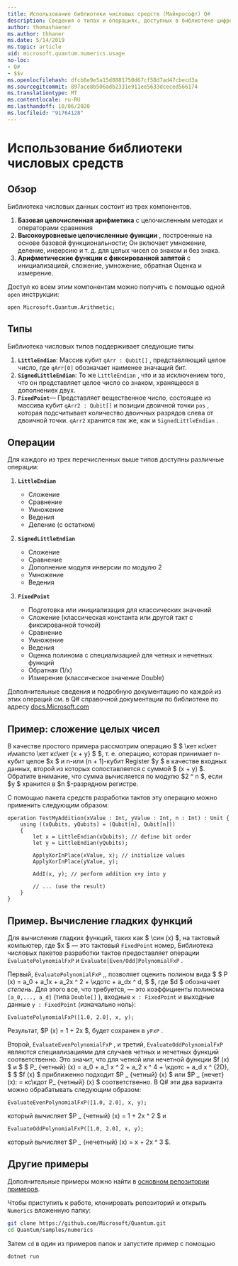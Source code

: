 ```yaml
---
title: Использование библиотеки числовых средств (Майкрософт) Q#
description: Сведения о типах и операциях, доступных в библиотеке цифровых чисел Microsoft тактов.
author: thomashaener
ms.author: thhaner
ms.date: 5/14/2019
ms.topic: article
uid: microsoft.quantum.numerics.usage
no-loc:
- Q#
- $$v
ms.openlocfilehash: dfcb8e9e5a15d0881750d67cf58d7ad47cbecd3a
ms.sourcegitcommit: 897ace8b506adb2331e911ee5633dceced566174
ms.translationtype: MT
ms.contentlocale: ru-RU
ms.lasthandoff: 10/06/2020
ms.locfileid: "91764128"
---
```

# <a name="using-the-numerics-library"></a>Использование библиотеки числовых средств

## <a name="overview"></a>Обзор

Библиотека числовых данных состоит из трех компонентов.

1. **Базовая целочисленная арифметика** с целочисленным методах и операторами сравнения
1. **Высокоуровневые целочисленные функции** , построенные на основе базовой функциональности; Он включает умножение, деление, инверсию и т. д.  для целых чисел со знаком и без знака.
1. **Арифметические функции с фиксированной запятой** с инициализацией, сложение, умножение, обратная Оценка и измерение.

Доступ ко всем этим компонентам можно получить с помощью одной `open` инструкции:
```qsharp
open Microsoft.Quantum.Arithmetic;
```

## <a name="types"></a>Типы

Библиотека числовых типов поддерживает следующие типы

1. **`LittleEndian`**: Массив кубит `qArr : Qubit[]` , представляющий целое число, где `qArr[0]` обозначает наименее значащий бит.
1. **`SignedLittleEndian`**: То же `LittleEndian` , что и за исключением того, что он представляет целое число со знаком, хранящееся в дополнениех двух.
1. **`FixedPoint`**— Представляет вещественное число, состоящее из массива кубит `qArr2 : Qubit[]` и позиции двоичной точки `pos` , которая подсчитывает количество двоичных разрядов слева от двоичной точки. `qArr2` хранится так же, как и `SignedLittleEndian` .

## <a name="operations"></a>Операции

Для каждого из трех перечисленных выше типов доступны различные операции:

1. **`LittleEndian`**
    - Сложение
    - Сравнение
    - Умножение
    - Ведения
    - Деление (с остатком)

1. **`SignedLittleEndian`**
    - Сложение
    - Сравнение
    - Дополнение модуля инверсии по модулю 2
    - Умножение
    - Ведения

1. **`FixedPoint`**
    - Подготовка или инициализация для классических значений
    - Сложение (классическая константа или другой такт с фиксированной точкой)
    - Сравнение
    - Умножение
    - Ведения
    - Оценка полинома с специализацией для четных и нечетных функций
    - Обратная (1/x)
    - Измерение (классическое значение Double)

Дополнительные сведения и подробную документацию по каждой из этих операций см. в Q# справочной документации по библиотеке по адресу [docs.Microsoft.com](https://docs.microsoft.com/quantum)

## <a name="sample-integer-addition"></a>Пример: сложение целых чисел

В качестве простого примера рассмотрим операцию $ $ \кет кс\кет и\мапсто \кет кс\кет {x + y} $ $, т. е. операцию, которая принимает n-кубит целое $x $ и n-или (n + 1)-кубит Register $y $ в качестве входных данных, второй из которых сопоставляется с суммой $ (x + y) $. Обратите внимание, что сумма вычисляется по модулю $2 ^ n $, если $y $ хранится в $n $-разрядном регистре.

С помощью пакета средств разработки тактов эту операцию можно применить следующим образом:
```qsharp
operation TestMyAddition(xValue : Int, yValue : Int, n : Int) : Unit {
    using ((xQubits, yQubits) = (Qubit[n], Qubit[n]))
    {
        let x = LittleEndian(xQubits); // define bit order
        let y = LittleEndian(yQubits);
        
        ApplyXorInPlace(xValue, x); // initialize values
        ApplyXorInPlace(yValue, y);
        
        AddI(x, y); // perform addition x+y into y
        
        // ... (use the result)
    }
}
```

## <a name="sample-evaluating-smooth-functions"></a>Пример. Вычисление гладких функций

Для вычисления гладких функций, таких как $ \син (x) $, на тактовый компьютер, где $x $ — это тактовый `FixedPoint` номер, Библиотека числовых пакетов разработки тактов предоставляет операции `EvaluatePolynomialFxP` и `Evaluate[Even/Odd]PolynomialFxP` .

Первый, `EvaluatePolynomialFxP` ,, позволяет оценить полином вида $ $ P (x) = a_0 + a_1x + a_2x ^ 2 + \кдотс + a_dx ^ d, $ $, где $d $ обозначает *степень*. Для этого все, что требуется, — это коэффициенты полинома `[a_0,..., a_d]` (типа `Double[]` ), входные `x : FixedPoint` и выходные данные `y : FixedPoint` (изначально ноль):
```qsharp
EvaluatePolynomialFxP([1.0, 2.0], x, y);
```
Результат, $P (x) = 1 + 2x $, будет сохранен в `yFxP` .

Второй, `EvaluateEvenPolynomialFxP` , и третий, `EvaluateOddPolynomialFxP` являются специализациями для случаев четных и нечетных функций соответственно. Это значит, что для четной или нечетной функции $f (x) $ и $ $ P_ {четный} (x) = a_0 + a_1 x ^ 2 + a_2 x ^ 4 + \кдотс + a_d x ^ {2D}, $ $ $f (x) $ приближенно подходит $P _ {четный} (x) $ или $P _ {нечет} (x): = кс\кдот P_ {четный} (x) $ соответственно.
В Q# эти два варианта можно обрабатывать следующим образом:
```qsharp
EvaluateEvenPolynomialFxP([1.0, 2.0], x, y);
```
который вычисляет $P _ {четный} (x) = 1 + 2x ^ 2 $ и
```qsharp
EvaluateOddPolynomialFxP([1.0, 2.0], x, y);
```
который вычисляет $P _ {нечетный} (x) = x + 2x ^ 3 $.

## <a name="more-samples"></a>Другие примеры

Дополнительные примеры можно найти в [основном репозитории примеров](https://github.com/Microsoft/Quantum).

Чтобы приступить к работе, клонировать репозиторий и открыть `Numerics` вложенную папку:

```bash
git clone https://github.com/Microsoft/Quantum.git
cd Quantum/samples/numerics
```

Затем `cd` в один из примеров папок и запустите пример с помощью

```bash
dotnet run
```
